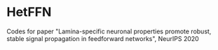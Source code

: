 # HetFFN
Codes for paper "Lamina-specific neuronal properties promote robust, stable signal propagation in feedforward networks", NeurIPS 2020
